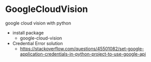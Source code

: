 # GoogleCloudVision
google cloud vision with python



- install package
	- google-cloud-vision
- Credential Error solution
  - https://stackoverflow.com/questions/45501082/set-google-application-credentials-in-python-project-to-use-google-api

